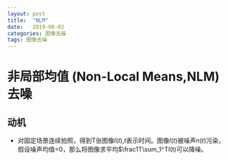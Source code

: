```yaml
---
layout: post
title:  "NLM"
date:   2019-06-02
categories: 图像去噪
tags: 图像去噪
---
```


# 非局部均值 (Non-Local Means,NLM) 去噪

## 动机
* 对固定场景连续拍照，得到T张图像$I(t)$,$t$表示时间。图像$I(t)$被噪声$n(t)$污染，假设噪声均值=0，那么将图像求平均$\frac1T\sum_1^TI(t)可以降噪。








